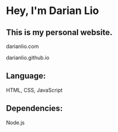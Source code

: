 # Hey, I'm Darian Lio

## This is my personal website.

darianlio.com

darianlio.github.io

## Language:

HTML, CSS, JavaScript

## Dependencies:

Node.js
